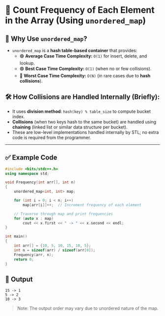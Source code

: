 # 🔢 Count Frequency of Each Element in the Array (Using `unordered_map`)

## 🚀 Why Use `unordered_map`?

- `unordered_map` is a **hash table-based container** that provides:
  - 🟢 **Average Case Time Complexity:** `O(1)` for insert, delete, and lookup.
  - 🟢 **Best Case Time Complexity:** `O(1)` (when no or few collisions).
  - 🔴 **Worst Case Time Complexity:** `O(N)` (in rare cases due to **hash collisions**).

## 🛠️ How Collisions are Handled Internally (Briefly):

- It uses **division method**: `hash(key) % table_size` to compute bucket index.
- **Collisions** (when two keys hash to the same bucket) are handled using **chaining** (linked list or similar data structure per bucket).
- These are low-level implementations handled internally by STL; no extra code is required from the programmer.

---

## ✅ Example Code

```cpp
#include <bits/stdc++.h>
using namespace std;

void Frequency(int arr[], int n)
{
    unordered_map<int, int> map;

    for (int i = 0; i < n; i++)
        map[arr[i]]++;  // Increment frequency of each element

    // Traverse through map and print frequencies
    for (auto x : map)
        cout << x.first << " -> " << x.second << endl;
}

int main()
{
    int arr[] = {10, 5, 10, 15, 10, 5};
    int n = sizeof(arr) / sizeof(arr[0]);
    Frequency(arr, n);
    return 0;
}
```

## 🧾 Output

```
15 -> 1
5 -> 2
10 -> 3
```

> Note: The output order may vary due to unordered nature of the map.